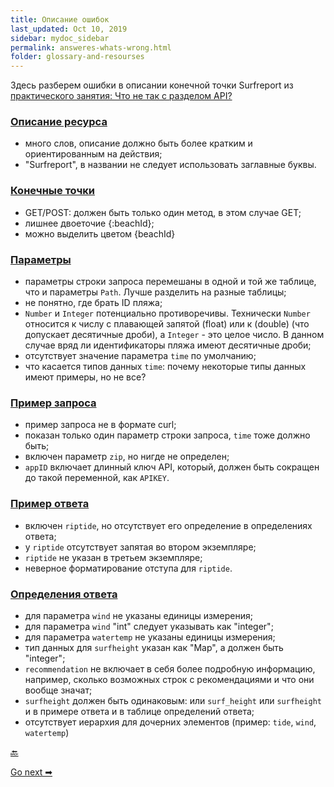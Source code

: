 ```yaml
---
title: Описание ошибок
last_updated: Oct 10, 2019
sidebar: mydoc_sidebar
permalink: answeres-whats-wrong.html
folder: glossary-and-resourses
---
```


Здесь разберем ошибки в описании конечной точки Surfreport из [практического занятия: Что не так с разделом API?](whats-wrong.html)

### [Описание ресурса](whats-wrong.html#surfreport)

- много слов, описание должно быть более кратким и ориентированным на действия;
- "Surfreport", в названии не следует использовать заглавные буквы.

### [Конечные точки](whats-wrong.html#endpoints)

- GET/POST: должен быть только один метод, в этом случае GET;
- лишнее двоеточие {:beachId};
- можно выделить цветом {beachId}

### [Параметры](whats-wrong.html#Параметры)

- параметры строки запроса перемешаны в одной и той же таблице, что и параметры `Path`. Лучше разделить на разные таблицы;
- не понятно, где брать ID пляжа;
- `Number` и `Integer` потенциально противоречивы. Технически `Number` относится к числу с плавающей запятой (float) или к (double) (что допускает десятичные дроби), а `Integer` - это целое число. В данном случае вряд ли идентификаторы пляжа имеют десятичные дроби;
- отсутствует значение параметра `time` по умолчанию;
- что касается типов данных `time`: почему некоторые типы данных имеют примеры, но не все?

### [Пример запроса](whats-wrong.html#request)

- пример запроса не в формате curl;
- показан только один параметр строки запроса, `time` тоже должно быть;
- включен параметр `zip`, но нигде не определен;
- `appID` включает длинный ключ API, который, должен быть сокращен до такой переменной, как `APIKEY`.

### [Пример ответа](whats-wrong.html#response)

- включен `riptide`, но отсутствует его определение в определениях ответа;
- у `riptide` отсутствует запятая во втором экземпляре;
- `riptide` не указан в третьем экземпляре;
- неверное форматирование отступа для `riptide`.

### [Определения ответа](whats-wrong.html#definitions)

- для параметра `wind` не указаны единицы измерения;
- для параметра `wind` "int" следует указывать как "integer";
- для параметра `watertemp` не указаны единицы измерения;
- тип данных для `surfheight` указан как "Map", а должен быть "integer";
- `recommendation` не включает в себя более подробную информацию, например, сколько возможных строк с рекомендациями и что они вообще значат;
- `surfheight`  должен быть одинаковым: или `surf_height` или `surfheight` и в примере ответа и в таблице определений ответа;
- отсутствует иерархия для дочерних элементов (пример: `tide`, `wind`, `watertemp`)


[🔙](API-Blueprint-tutorial.html)

[Go next ➡](doc-code.html)
